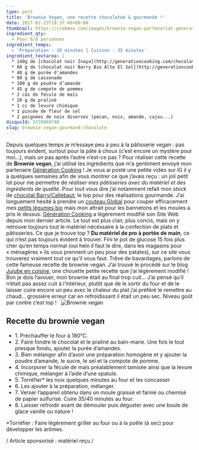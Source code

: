 ```yaml
---
type: post
title: 'Brownie Vegan, une recette chocolatée & gourmande !'
date: 2017-02-23T18:37:49+00:00
thumbnail: https://crokmou.com/images/brownie-vegan-partenariat-generation-cooking-crokmou-blog-belge-cuisine-voyage-1.jpg
ingredient_qty:
  - Pour 6/8 personnes
ingredient_temps:
  - 'Préparation : 10 minutes | Cuisson : 35 minutes'
ingredient_textarea: |
  * 140g de [chocolat noir Inaya](http://generationcooking.com/chocolat-de-couvertures-de-grandes-origines/3232-chocolat-noir-65-inaya-1-kg.html)
  * 60 g de [chocolat noir Barry Bio Alto El Sol](http://generationcooking.com/chocolat-de-couvertures-de-grandes-origines/3065-chocolat-bio-alto-el-sol-65-pistoles-2-kg-barry.html)
  * 40 g de purée d'amandes
  * 80 g de cassonade
  * 100 g de poudre d’amande
  * 45 g de compote de pommes
  * 2 càs de fécule de maïs
  * 20 g de praliné
  * 1 cc de levure chimique
  * 1 pincée de fleur de sel
  * 2 poignées de noix diverses (pécan, noix, amande, cajou...)
disqusId: 5578469748
slug: brownie-vegan-gourmand-chocolate
---
```


Depuis quelques temps je m’essaye peu à peu à la pâtisserie vegan : pas toujours évident, surtout pour la pâte à choux (c’est encore un mystère pour moi…), mais un pas après l’autre n’est-ce pas ? Pour réaliser cette recette de **Brownie vegan**, j’ai utilisé les ingrédients que m’a gentiment envoyé mon partenaire [Génération Cooking](http://generationcooking.com/) ! Je vous ai posté une petite vidéo sur IG il y a quelques semaines afin de vous montrer ce que j’avais reçu : un joli petit lot pour me permettre de _réaliser mes pâtisseries avec du matériel et des ingrédients de qualité_. Pour tout vous dire j’ai notamment refait mon stock de [chocolat Barry/Callebaut](http://generationcooking.com/177-chocolats-et-cacao), le top pour des réalisations gourmande. J’ai longuement hésité à prendre un [couteau Global](http://generationcooking.com/12-couteaux-global) pour couper efficacement mes [petits légumes bio](http://www.crokmou.com/2016/12/lheureux-nouveau-paniers-de-fruits-legumes-a-bruxelles) mais mon attrait pour les bannetons et les moules a pris le dessus. [Génération Cooking](http://www.crokmou.com/2014/02/generation-cooking) a légèrement modifié son Site Web depuis mon dernier article. Le tout est plus clair, plus concis, mais on y retrouve toujours tout le matériel nécéssaire à la confection de plats et pâtisseries. Ce que je trouve top ? **Du matériel de pro à portée de main**, ce qui n’est pas toujours évident à trouver. Fini le pot de glucose 15 fois plus cher qu’en temps normal (oui hein il faut le dire, dans les magasins pour « ménagères » ils vous prennent un peu pour des patates), sur ce site vous trouverez vraiment tout ce qu’il vous faut. Trêve de bavardages, parlons de cette fameuse recette de brownie vegan. J’ai trouvé le procédé sur le blog [Jujube en cuisine](http://www.jujube-en-cuisine.fr/brownie-aux-noix-sans-lactose-sans-gluten-et-sans-oeufs-vegan/), une chouette petite recette que j’ai légèrement modifié ! Bon je dois l’avouer, mon brownie était au final trop cuit… J’ai pensé qu’il n’était pas assez cuit à l’intérieur, plutôt que de le sortir du four et de le laisser cuire encore un peu avec le chaleur du plat j’ai préféré le remettre au chaud… grossière erreur car en refroidissant il était un peu sec. Niveau goût par contre c’est top !   ![Brownie vegan](https://crokmou.com/images/brownie-vegan-partenariat-generation-cooking-crokmou-blog-belge-cuisine-voyage-4_dzhshk.jpg)

## **Recette du brownie vegan**

* 1\. Préchauffer le four à 180°C.
* 2\. Faire fondre le chocolat et le praliné au bain-marie. Une fois le tout presque fondu, ajouter la purée d’amandes.
* 3\. Bien mélanger afin d’avoir une préparation homogène et y ajouter la poudre d’amande, le sucre, le sel et la compote de pomme.
* 4\. Incorporer la fécule de maïs préalablement tamisée ainsi que la levure chimique, mélanger à l’aide d’une spatule.
* 5\. Torréfier* les noix quelques minutes au four et les concasser
* 6\. Les ajouter à la préparation, mélanger.
* 7\. Verser l’appareil obtenu dans un moule graissé et fariné ou chemisé de papier sulfurisé. Cuire 35/40 minutes au four.
* 8\. Laisser refroidir avant de démouler puis déguster avec une boule de glace vanille ou nature !

*Torréfier : Faire légèrement griller au four ou à la poêle (à sec) pour développer les arômes.

/ Article sponsorisé : matériel reçu /